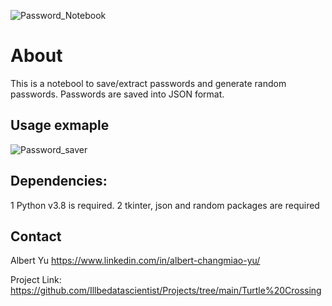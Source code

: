 ![Password_Notebook](https://user-images.githubusercontent.com/111477091/207939501-1b06ffe3-4f3c-4386-899c-559a4bc7bdce.png)
# About
This is a notebool to save/extract passwords and generate random passwords. Passwords are saved into JSON format.

## Usage exmaple
![Password_saver](https://user-images.githubusercontent.com/111477091/207939794-7df5eca6-bab6-47c5-aa74-baeb4167aa25.gif)

## Dependencies:
1 Python v3.8 is required.
2 tkinter, json and random packages are required

## Contact
Albert Yu https://www.linkedin.com/in/albert-changmiao-yu/

Project Link: https://github.com/Illbedatascientist/Projects/tree/main/Turtle%20Crossing
